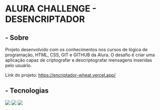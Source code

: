 <h1>ALURA CHALLENGE - DESENCRIPTADOR</h1>

<h2> - Sobre</h2>
<p>Projeto desenvolvido com os conhecimentos nos cursos de lógica de programação, HTML, CSS, GIT e GITHUB da Alura.
O desafio é criar uma aplicação capaz de criptografar e descriptografar mensagens inseridas pelo usuário.

  Link do projeto: https://encriptador-wheat.vercel.app/</p>

## - Tecnologias
<div>
  <img src="https://img.shields.io/badge/HTML-239120?style=for-the-badge&logo=html5&logoColor=white">
  <img src="https://img.shields.io/badge/CSS-239120?&style=for-the-badge&logo=css3&logoColor=white">
  <img src="https://img.shields.io/badge/JavaScript-F7DF1E?style=for-the-badge&logo=javascript&logoColor=black">
</div>
